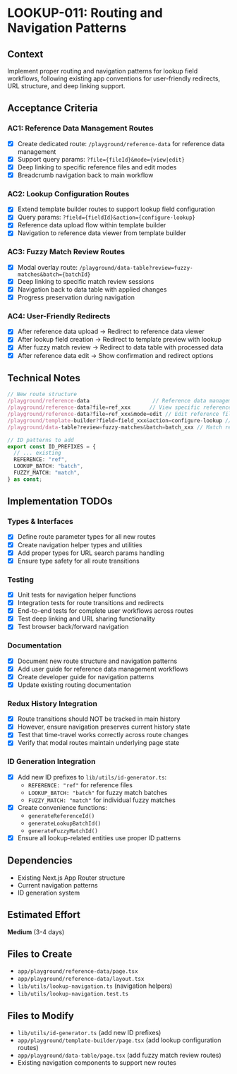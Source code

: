 # LOOKUP-011: Routing and Navigation Patterns

## Context

Implement proper routing and navigation patterns for lookup field workflows, following existing app conventions for user-friendly redirects, URL structure, and deep linking support.

## Acceptance Criteria

### AC1: Reference Data Management Routes

- [x] Create dedicated route: `/playground/reference-data` for reference data management
- [x] Support query params: `?file={fileId}&mode={view|edit}`
- [x] Deep linking to specific reference files and edit modes
- [x] Breadcrumb navigation back to main workflow

### AC2: Lookup Configuration Routes

- [x] Extend template builder routes to support lookup field configuration
- [x] Query params: `?field={fieldId}&action={configure-lookup}`
- [x] Reference data upload flow within template builder
- [x] Navigation to reference data viewer from template builder

### AC3: Fuzzy Match Review Routes

- [x] Modal overlay route: `/playground/data-table?review=fuzzy-matches&batch={batchId}`
- [x] Deep linking to specific match review sessions
- [x] Navigation back to data table with applied changes
- [x] Progress preservation during navigation

### AC4: User-Friendly Redirects

- [x] After reference data upload → Redirect to reference data viewer
- [x] After lookup field creation → Redirect to template preview with lookup
- [x] After fuzzy match review → Redirect to data table with processed data
- [x] After reference data edit → Show confirmation and redirect options

## Technical Notes

```typescript
// New route structure
/playground/reference-data                    // Reference data management
/playground/reference-data?file=ref_xxx      // View specific reference file
/playground/reference-data?file=ref_xxx&mode=edit // Edit reference file
/playground/template-builder?field=field_xxx&action=configure-lookup // Lookup config
/playground/data-table?review=fuzzy-matches&batch=batch_xxx // Match review

// ID patterns to add
export const ID_PREFIXES = {
  // ... existing
  REFERENCE: "ref",
  LOOKUP_BATCH: "batch",
  FUZZY_MATCH: "match",
} as const;
```

## Implementation TODOs

### Types & Interfaces

- [x] Define route parameter types for all new routes
- [x] Create navigation helper types and utilities
- [x] Add proper types for URL search params handling
- [x] Ensure type safety for all route transitions

### Testing

- [x] Unit tests for navigation helper functions
- [x] Integration tests for route transitions and redirects
- [x] End-to-end tests for complete user workflows across routes
- [x] Test deep linking and URL sharing functionality
- [x] Test browser back/forward navigation

### Documentation

- [x] Document new route structure and navigation patterns
- [x] Add user guide for reference data management workflows
- [x] Create developer guide for navigation patterns
- [x] Update existing routing documentation

### Redux History Integration

- [x] Route transitions should NOT be tracked in main history
- [x] However, ensure navigation preserves current history state
- [x] Test that time-travel works correctly across route changes
- [x] Verify that modal routes maintain underlying page state

### ID Generation Integration

- [x] Add new ID prefixes to `lib/utils/id-generator.ts`:
  - `REFERENCE: "ref"` for reference files
  - `LOOKUP_BATCH: "batch"` for fuzzy match batches
  - `FUZZY_MATCH: "match"` for individual fuzzy matches
- [x] Create convenience functions:
  - `generateReferenceId()`
  - `generateLookupBatchId()`
  - `generateFuzzyMatchId()`
- [x] Ensure all lookup-related entities use proper ID patterns

## Dependencies

- Existing Next.js App Router structure
- Current navigation patterns
- ID generation system

## Estimated Effort

**Medium** (3-4 days)

## Files to Create

- `app/playground/reference-data/page.tsx`
- `app/playground/reference-data/layout.tsx`
- `lib/utils/lookup-navigation.ts` (navigation helpers)
- `lib/utils/lookup-navigation.test.ts`

## Files to Modify

- `lib/utils/id-generator.ts` (add new ID prefixes)
- `app/playground/template-builder/page.tsx` (add lookup configuration routes)
- `app/playground/data-table/page.tsx` (add fuzzy match review routes)
- Existing navigation components to support new routes
